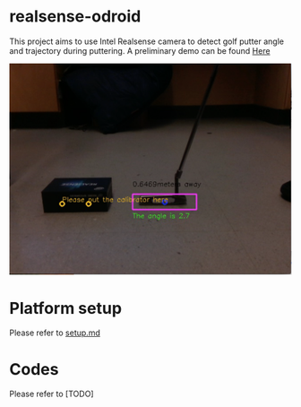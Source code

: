 # realsense-odroid

This project aims to use Intel Realsense camera to detect golf putter angle and trajectory during puttering. A preliminary demo can be found [Here](https://youtu.be/LsYdFL1LPT8)

![alt text](https://github.com/chunhai/realsense-odroid/blob/master/screenshot.png)

# Platform setup

Please refer to [setup.md](https://github.com/chunhai/realsense-odroid/blob/master/setup.md)

# Codes

Please refer to [TODO]
